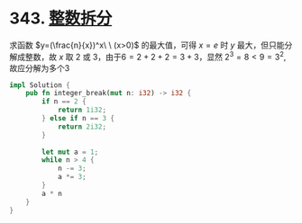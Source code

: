 # 343. [整数拆分](https://leetcode-cn.com/problems/integer-break/)

求函数 $y=(\frac{n}{x})^x\ \ (x>0)$ 的最大值，可得 $x=e$ 时 $y$ 最大，但只能分解成整数，故 $x$ 取 $2$ 或 $3$，由于$6=2+2+2=3+3$，显然 $2^3 = 8 < 9 = 3^2$,故应分解为多个$3$

```rust
impl Solution {
    pub fn integer_break(mut n: i32) -> i32 {
        if n == 2 {
            return 1i32;
        } else if n == 3 {
            return 2i32;
        }
        
        let mut a = 1;
        while n > 4 {
            n -= 3;
            a *= 3;
        }
        a * n
    }
}
```

